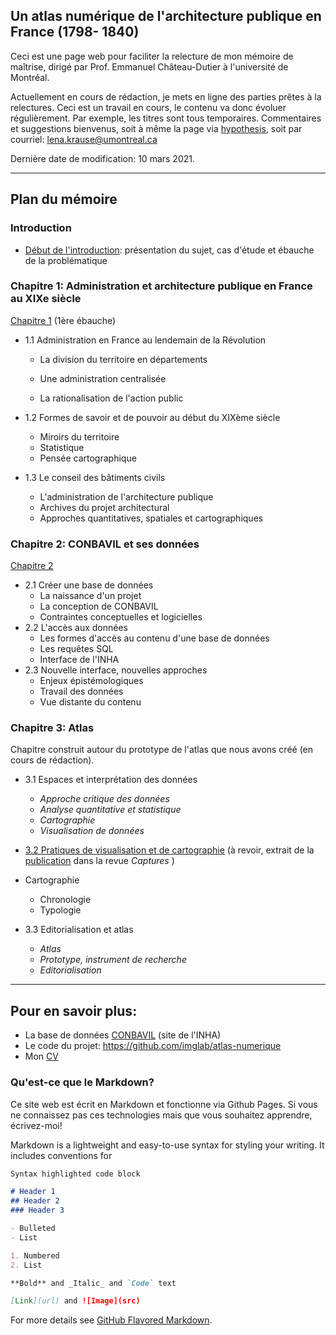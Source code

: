 ## Un atlas numérique de l'architecture publique en France (1798- 1840)

Ceci est une page web pour faciliter la relecture de mon mémoire de maîtrise, dirigé par Prof. Emmanuel Château-Dutier à l'université de Montréal.

Actuellement en cours de rédaction, je mets en ligne des parties prêtes à la relectures. Ceci est un travail en cours, le contenu va donc évoluer régulièrement. Par exemple, les titres sont tous temporaires. Commentaires et suggestions bienvenus, soit à même la page via [hypothesis](https://web.hypothes.is/#features), soit par courriel: lena.krause@umontreal.ca

Dernière date de modification: 10 mars 2021.

___



## Plan du mémoire



### Introduction

-  [Début de l'introduction](./Redaction/Introduction_public.md): présentation du sujet, cas d'étude et ébauche de la problématique

### Chapitre 1: Administration et architecture publique en France au XIXe siècle

[Chapitre 1](./Redaction/Chapitre1.md) (1ère ébauche)

- 1.1 Administration en France au lendemain de la Révolution
  - La division du territoire en départements

  - Une administration centralisée
  - La rationalisation de l'action public
- 1.2 Formes de savoir et de pouvoir au début du XIXème siècle 
  
  - Miroirs du territoire
  - Statistique
  - Pensée cartographique
- 1.3 Le conseil des bâtiments civils
  - L'administration de l'architecture publique
  - Archives du projet architectural
  - Approches quantitatives, spatiales et cartographiques



### Chapitre 2: CONBAVIL et ses données

[Chapitre 2](./Redaction/Chapitre2.md) 

- 2.1 Créer une base de données 
  - La naissance d'un projet
  - La conception de CONBAVIL
  - Contraintes conceptuelles et logicielles
- 2.2 L'accès aux données 
  - Les formes d'accès au contenu d'une base de données
  - Les requêtes SQL
  - Interface de l'INHA
- 2.3 Nouvelle interface, nouvelles approches
  - Enjeux épistémologiques 
  - Travail des données
  - Vue distante du contenu

### Chapitre 3: Atlas

Chapitre construit autour du prototype de l'atlas que nous avons créé (en cours de rédaction).

- 3.1 Espaces et interprétation des données 

  - *Approche critique des données*
  - *Analyse quantitative et statistique* 
  - *Cartographie*
  - *Visualisation de données*

- [3.2 Pratiques de visualisation et de cartographie](./Redaction/Chapitre3-p2.md) (à revoir, extrait de la [publication](http://revuecaptures.org/article-dune-publication/constellations-de-donn%C3%A9es-historiques) dans la revue *Captures* )
- Cartographie
  - Chronologie
  - Typologie
  
- 3.3 Editorialisation et atlas

  - *Atlas*
  - *Prototype, instrument de recherche*
  - *Editorialisation*


___

## Pour en savoir plus:

- La base de données [CONBAVIL](https://www.inha.fr/fr/ressources/outils-documentaires/conseil-des-batiments-civils-conbavil.html) (site de l'INHA)
- Le code du projet: https://github.com/imglab/atlas-numerique
- Mon [CV](lenamk.site)



### Qu'est-ce que le Markdown? 

Ce site web est écrit en Markdown et fonctionne via Github Pages. Si vous ne connaissez pas ces technologies mais que vous souhaitez apprendre, écrivez-moi!

Markdown is a lightweight and easy-to-use syntax for styling your writing. It includes conventions for

```markdown
Syntax highlighted code block

# Header 1
## Header 2
### Header 3

- Bulleted
- List

1. Numbered
2. List

**Bold** and _Italic_ and `Code` text

[Link](url) and ![Image](src)
```

For more details see [GitHub Flavored Markdown](https://guides.github.com/features/mastering-markdown/).